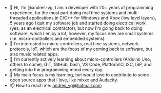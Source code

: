 - 👋 Hi, I’m @andres-vg, I am a developer with 20+ years of programming experience, for the most part doing real time systems and multi-threaded applications in C/C++ for Windows and Xbox (low level layers), 5 years ago I quit my software job and started doing electrical work (yes, as an electrical contractor), but now I'm going back to doing software, which I enjoy a lot, however, my focus now are small systems (i.e. micro-controllers and embedded systems).
- 👀 I’m interested in micro-controllers, real time systems, network protocols, IoT, which are the focus of my coming back to software, but also music related apps.
- 🌱 I’m currently actively learning about micro-controllers (Arduino Uno, others to come), GIT, GitHub, bash, VS Code, PlatformIO, I2C, ISP, and getting into the programming mood every day.
- 💞️ My main focus is my learning, but would love to contribute to some open source apps that I love, like mixxx and Audacity.
- 📫 How to reach me: andres_vg@hotmail.com
<!---
andres-vg/andres-vg is a ✨ special ✨ repository because its `README.md` (this file) appears on your GitHub profile.
You can click the Preview link to take a look at your changes.
--->
